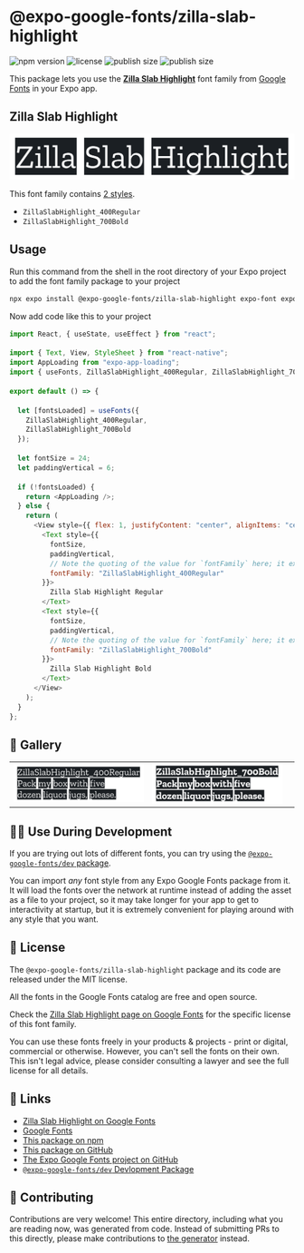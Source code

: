 # @expo-google-fonts/zilla-slab-highlight

![npm version](https://flat.badgen.net/npm/v/@expo-google-fonts/zilla-slab-highlight)
![license](https://flat.badgen.net/github/license/expo/google-fonts)
![publish size](https://flat.badgen.net/packagephobia/install/@expo-google-fonts/zilla-slab-highlight)
![publish size](https://flat.badgen.net/packagephobia/publish/@expo-google-fonts/zilla-slab-highlight)

This package lets you use the [**Zilla Slab Highlight**](https://fonts.google.com/specimen/Zilla+Slab+Highlight) font family from [Google Fonts](https://fonts.google.com/) in your Expo app.

## Zilla Slab Highlight

![Zilla Slab Highlight](./font-family.png)

This font family contains [2 styles](#-gallery).

- `ZillaSlabHighlight_400Regular`
- `ZillaSlabHighlight_700Bold`

## Usage

Run this command from the shell in the root directory of your Expo project to add the font family package to your project

```sh
npx expo install @expo-google-fonts/zilla-slab-highlight expo-font expo-app-loading
```

Now add code like this to your project

```js
import React, { useState, useEffect } from "react";

import { Text, View, StyleSheet } from "react-native";
import AppLoading from "expo-app-loading";
import { useFonts, ZillaSlabHighlight_400Regular, ZillaSlabHighlight_700Bold } from '@expo-google-fonts/zilla-slab-highlight';

export default () => {

  let [fontsLoaded] = useFonts({
    ZillaSlabHighlight_400Regular, 
    ZillaSlabHighlight_700Bold
  });

  let fontSize = 24;
  let paddingVertical = 6;

  if (!fontsLoaded) {
    return <AppLoading />;
  } else {
    return (
      <View style={{ flex: 1, justifyContent: "center", alignItems: "center" }}>
        <Text style={{
          fontSize,
          paddingVertical,
          // Note the quoting of the value for `fontFamily` here; it expects a string!
          fontFamily: "ZillaSlabHighlight_400Regular"
        }}>
          Zilla Slab Highlight Regular
        </Text>
        <Text style={{
          fontSize,
          paddingVertical,
          // Note the quoting of the value for `fontFamily` here; it expects a string!
          fontFamily: "ZillaSlabHighlight_700Bold"
        }}>
          Zilla Slab Highlight Bold
        </Text>
      </View>
    );
  }
};
```

## 🔡 Gallery


||||
|-|-|-|
|![ZillaSlabHighlight_400Regular](./ZillaSlabHighlight_400Regular.ttf.png)|![ZillaSlabHighlight_700Bold](./ZillaSlabHighlight_700Bold.ttf.png)|||


## 👩‍💻 Use During Development

If you are trying out lots of different fonts, you can try using the [`@expo-google-fonts/dev` package](https://github.com/expo/google-fonts/tree/master/font-packages/dev#readme).

You can import _any_ font style from any Expo Google Fonts package from it. It will load the fonts over the network at runtime instead of adding the asset as a file to your project, so it may take longer for your app to get to interactivity at startup, but it is extremely convenient for playing around with any style that you want.


## 📖 License

The `@expo-google-fonts/zilla-slab-highlight` package and its code are released under the MIT license.

All the fonts in the Google Fonts catalog are free and open source.

Check the [Zilla Slab Highlight page on Google Fonts](https://fonts.google.com/specimen/Zilla+Slab+Highlight) for the specific license of this font family.

You can use these fonts freely in your products & projects - print or digital, commercial or otherwise. However, you can't sell the fonts on their own. This isn't legal advice, please consider consulting a lawyer and see the full license for all details.

## 🔗 Links

- [Zilla Slab Highlight on Google Fonts](https://fonts.google.com/specimen/Zilla+Slab+Highlight)
- [Google Fonts](https://fonts.google.com/)
- [This package on npm](https://www.npmjs.com/package/@expo-google-fonts/zilla-slab-highlight)
- [This package on GitHub](https://github.com/expo/google-fonts/tree/master/font-packages/zilla-slab-highlight)
- [The Expo Google Fonts project on GitHub](https://github.com/expo/google-fonts)
- [`@expo-google-fonts/dev` Devlopment Package](https://github.com/expo/google-fonts/tree/master/font-packages/dev)

## 🤝 Contributing

Contributions are very welcome! This entire directory, including what you are reading now, was generated from code. Instead of submitting PRs to this directly, please make contributions to [the generator](https://github.com/expo/google-fonts/tree/master/packages/generator) instead.
